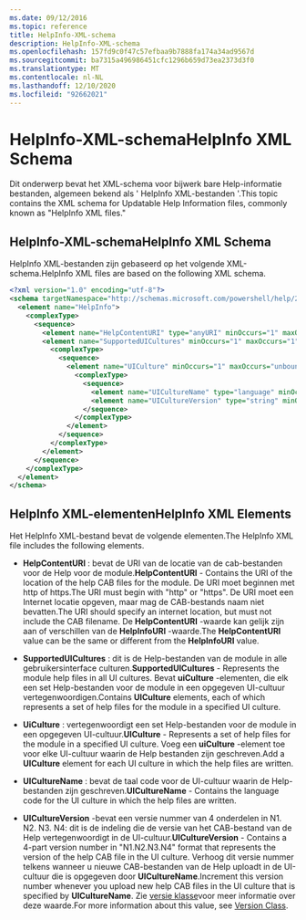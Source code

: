 ```yaml
---
ms.date: 09/12/2016
ms.topic: reference
title: HelpInfo-XML-schema
description: HelpInfo-XML-schema
ms.openlocfilehash: 157fd9c0f47c57efbaa9b7888fa174a34ad9567d
ms.sourcegitcommit: ba7315a496986451cfc1296b659d73ea2373d3f0
ms.translationtype: MT
ms.contentlocale: nl-NL
ms.lasthandoff: 12/10/2020
ms.locfileid: "92662021"
---
```

# <a name="helpinfo-xml-schema"></a><span data-ttu-id="42502-103">HelpInfo-XML-schema</span><span class="sxs-lookup"><span data-stu-id="42502-103">HelpInfo XML Schema</span></span>

<span data-ttu-id="42502-104">Dit onderwerp bevat het XML-schema voor bijwerk bare Help-informatie bestanden, algemeen bekend als ' HelpInfo XML-bestanden '.</span><span class="sxs-lookup"><span data-stu-id="42502-104">This topic contains the XML schema for Updatable Help Information files, commonly known as "HelpInfo XML files."</span></span>

## <a name="helpinfo-xml-schema"></a><span data-ttu-id="42502-105">HelpInfo-XML-schema</span><span class="sxs-lookup"><span data-stu-id="42502-105">HelpInfo XML Schema</span></span>

<span data-ttu-id="42502-106">HelpInfo XML-bestanden zijn gebaseerd op het volgende XML-schema.</span><span class="sxs-lookup"><span data-stu-id="42502-106">HelpInfo XML files are based on the following XML schema.</span></span>

```xml
<?xml version="1.0" encoding="utf-8"?>
<schema targetNamespace="http://schemas.microsoft.com/powershell/help/2010/05" xmlns="http://www.w3.org/2001/XMLSchema">
  <element name="HelpInfo">
    <complexType>
      <sequence>
        <element name="HelpContentURI" type="anyURI" minOccurs="1" maxOccurs="1" />
        <element name="SupportedUICultures" minOccurs="1" maxOccurs="1">
          <complexType>
            <sequence>
              <element name="UICulture" minOccurs="1" maxOccurs="unbounded">
                <complexType>
                  <sequence>
                    <element name="UICultureName" type="language" minOccurs="1" maxOccurs="1" />
                    <element name="UICultureVersion" type="string" minOccurs="1" maxOccurs="1" />
                  </sequence>
                </complexType>
              </element>
            </sequence>
          </complexType>
        </element>
      </sequence>
    </complexType>
  </element>
</schema>
```

## <a name="helpinfo-xml-elements"></a><span data-ttu-id="42502-107">HelpInfo XML-elementen</span><span class="sxs-lookup"><span data-stu-id="42502-107">HelpInfo XML Elements</span></span>

<span data-ttu-id="42502-108">Het HelpInfo XML-bestand bevat de volgende elementen.</span><span class="sxs-lookup"><span data-stu-id="42502-108">The HelpInfo XML file includes the following elements.</span></span>

- <span data-ttu-id="42502-109">**HelpContentURI** : bevat de URI van de locatie van de cab-bestanden voor de Help voor de module.</span><span class="sxs-lookup"><span data-stu-id="42502-109">**HelpContentURI** - Contains the URI of the location of the help CAB files for the module.</span></span> <span data-ttu-id="42502-110">De URI moet beginnen met http of https.</span><span class="sxs-lookup"><span data-stu-id="42502-110">The URI must begin with "http" or "https".</span></span> <span data-ttu-id="42502-111">De URI moet een Internet locatie opgeven, maar mag de CAB-bestands naam niet bevatten.</span><span class="sxs-lookup"><span data-stu-id="42502-111">The URI should specify an internet location, but must not include the CAB filename.</span></span> <span data-ttu-id="42502-112">De **HelpContentURI** -waarde kan gelijk zijn aan of verschillen van de **HelpInfoURI** -waarde.</span><span class="sxs-lookup"><span data-stu-id="42502-112">The **HelpContentURI** value can be the same or different from the **HelpInfoURI** value.</span></span>

- <span data-ttu-id="42502-113">**SupportedUICultures** : dit is de Help-bestanden van de module in alle gebruikersinterface culturen.</span><span class="sxs-lookup"><span data-stu-id="42502-113">**SupportedUICultures** - Represents the module help files in all UI cultures.</span></span> <span data-ttu-id="42502-114">Bevat **uiCulture** -elementen, die elk een set Help-bestanden voor de module in een opgegeven UI-cultuur vertegenwoordigen.</span><span class="sxs-lookup"><span data-stu-id="42502-114">Contains **UICulture** elements, each of which represents a set of help files for the module in a specified UI culture.</span></span>

- <span data-ttu-id="42502-115">**UiCulture** : vertegenwoordigt een set Help-bestanden voor de module in een opgegeven UI-cultuur.</span><span class="sxs-lookup"><span data-stu-id="42502-115">**UICulture** - Represents a set of help files for the module in a specified UI culture.</span></span> <span data-ttu-id="42502-116">Voeg een **uiCulture** -element toe voor elke UI-cultuur waarin de Help bestanden zijn geschreven.</span><span class="sxs-lookup"><span data-stu-id="42502-116">Add a **UICulture** element for each UI culture in which the help files are written.</span></span>

- <span data-ttu-id="42502-117">**UICultureName** : bevat de taal code voor de UI-cultuur waarin de Help-bestanden zijn geschreven.</span><span class="sxs-lookup"><span data-stu-id="42502-117">**UICultureName** - Contains the language code for the UI culture in which the help files are written.</span></span>

- <span data-ttu-id="42502-118">**UICultureVersion** -bevat een versie nummer van 4 onderdelen in N1. N2. N3. N4: dit is de indeling die de versie van het CAB-bestand van de Help vertegenwoordigt in de UI-cultuur.</span><span class="sxs-lookup"><span data-stu-id="42502-118">**UICultureVersion** - Contains a 4-part version number in "N1.N2.N3.N4" format that represents the version of the help CAB file in the UI culture.</span></span> <span data-ttu-id="42502-119">Verhoog dit versie nummer telkens wanneer u nieuwe CAB-bestanden van de Help uploadt in de UI-cultuur die is opgegeven door **UICultureName**.</span><span class="sxs-lookup"><span data-stu-id="42502-119">Increment this version number whenever you upload new help CAB files in the UI culture that is specified by **UICultureName**.</span></span> <span data-ttu-id="42502-120">Zie [versie klasse](/dotnet/api/system.version)voor meer informatie over deze waarde.</span><span class="sxs-lookup"><span data-stu-id="42502-120">For more information about this value, see [Version Class](/dotnet/api/system.version).</span></span>
